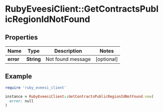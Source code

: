 # RubyEveesiClient::GetContractsPublicRegionIdNotFound

## Properties

| Name | Type | Description | Notes |
| ---- | ---- | ----------- | ----- |
| **error** | **String** | Not found message | [optional] |

## Example

```ruby
require 'ruby_eveesi_client'

instance = RubyEveesiClient::GetContractsPublicRegionIdNotFound.new(
  error: null
)
```

